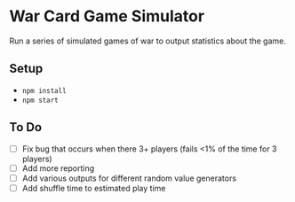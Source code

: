 # War Card Game Simulator

Run a series of simulated games of war to output statistics about the game.

## Setup
* `npm install`
* `npm start`

## To Do
- [ ] Fix bug that occurs when there 3+ players (fails <1% of the time for 3 players)
- [ ] Add more reporting
- [ ] Add various outputs for different random value generators
- [ ] Add shuffle time to estimated play time
